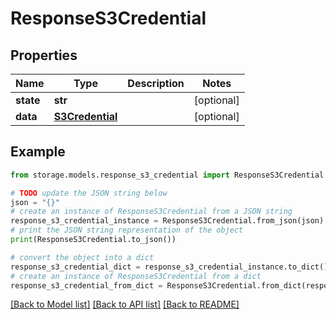 # ResponseS3Credential


## Properties

Name | Type | Description | Notes
------------ | ------------- | ------------- | -------------
**state** | **str** |  | [optional] 
**data** | [**S3Credential**](S3Credential.md) |  | [optional] 

## Example

```python
from storage.models.response_s3_credential import ResponseS3Credential

# TODO update the JSON string below
json = "{}"
# create an instance of ResponseS3Credential from a JSON string
response_s3_credential_instance = ResponseS3Credential.from_json(json)
# print the JSON string representation of the object
print(ResponseS3Credential.to_json())

# convert the object into a dict
response_s3_credential_dict = response_s3_credential_instance.to_dict()
# create an instance of ResponseS3Credential from a dict
response_s3_credential_from_dict = ResponseS3Credential.from_dict(response_s3_credential_dict)
```
[[Back to Model list]](../README.md#documentation-for-models) [[Back to API list]](../README.md#documentation-for-api-endpoints) [[Back to README]](../README.md)


